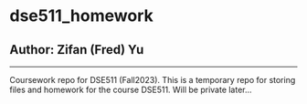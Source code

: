 # dse511_homework
## Author: Zifan (Fred) Yu
---
Coursework repo for DSE511 (Fall2023).
This is a temporary repo for storing files and homework for the course DSE511. Will be private later...
